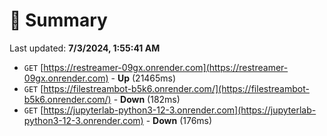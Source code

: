 # 📖 Summary
Last updated: **7/3/2024, 1:55:41 AM**

- `GET` [https://restreamer-09gx.onrender.com](https://restreamer-09gx.onrender.com) - **Up** (21465ms)
- `GET` [https://filestreambot-b5k6.onrender.com/](https://filestreambot-b5k6.onrender.com/) - **Down** (182ms)
- `GET` [https://jupyterlab-python3-12-3.onrender.com](https://jupyterlab-python3-12-3.onrender.com) - **Down** (176ms)
